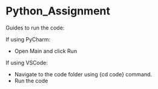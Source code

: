 # Python_Assignment
Guides to run the code:

If using PyCharm:
- Open Main and click Run

If using VSCode:
- Navigate to the code folder using {cd code} command.
- Run the code
